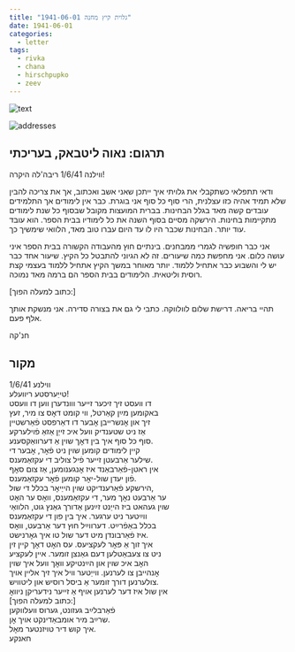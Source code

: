 ```yaml
---
title: "גלוית קיץ מחנה 1941-06-01"
date: 1941-06-01
categories:
  - letter
tags:
  - rivka
  - chana
  - hirschpupko
  - zeev
---
```


![text](/pupko-papers/assets/images/1941-06-01-content.jpg)

![addresses](/pupko-papers/assets/images/1941-06-01-addresses.jpg)

## תרגום: נאוה ליטבאק, בעריכתי
ווילנה                                                 1/6/41
ריבה'לה היקרה!

ודאי תתפלאי כשתקבלי את גלויתי איך ייתכן שאני אשב ואכתוב, אך את צריכה להבין שלא תמיד
אהיה כזו עצלנית, הרי סוף כל סוף אני בוגרת. כבר אין לימודים אך התלמידים עובדים קשה מאד
בגלל הבחינות. בברית המועצות מקובל שבסוף כל שנת לימודים מתקיימות בחינות. הירשקה מסיים
בסוף השנה את כל לימודיו בבית הספר. הוא עובד עוד יותר. הבחינות שכבר היו לו עד היום עברו
טוב מאד, הלוואי שימשיך כך.

אני כבר חופשיה לגמרי ממבחנים. בינתיים חוץ מהעבודה הקשורה
בבית הספר איני עושה כלום. אני מחפשת כמה שיעורים. זה לא הגיוני להתבטל כל הקיץ. שיעור
אחד כבר יש לי והשבוע כבר אתחיל ללמוד. יותר מאוחר במשך הקיץ אתחיל ללמוד בעצמי קצת
רוסית וליטאית. הלימודים בבית הספר הם ברמה מאד נמוכה.

[כתוב למעלה הפוך:]

תהיי בריאה. דרישת שלום לוולווקה. כתבי לי גם את בצורה סדירה.
אני מנשקת אותך אלף פעם.

חנ'קה


## מקור

ווילנע                                                       1/6/41  
טייַערסטע ריוועלע!  
דו וועסט זיך זיכער זייער ווונדערן ווען דו וועסט  
באקומען מײַן קאַרטל, ווי קומט דאׇס צו מיר, זעץ  
זיך און אׇנשרייבן אׇבער דו דאַרפסט פֿאַרשטיין  
אַז ניט שטענדיק וועל איכ זייַן אַזאַ פֿוילערקע  
סוף כל סוף איך בין דאׇך שוין אַ דערוואַקסענע.  
קיין לימודים קומען שוין ניט פֿאׇר, אׇבער די  
שילער אַרבעטן זייער פֿיל צוליב די עקזאַמענס.  
אין ראטן-פֿאַרבאַנד איז אׇנגענומען, אַז צום סאׇף  
פֿון יעדן שול-יאׇר קומען פֿאׇר עקזאַמענס.  
הירשקע פֿאַרענדיקט שוין הייַיאׇר בכלל די שול,  
ער אַרבעט נאׇך מער, די עקזאַמענס, וואׇס ער האׇט  
שוין געהאט ביז הייַנט זײַנען אַדורך גאַנץ גוט, הלוואַי  
ווײַטער ניט ערגער. איך בין פון די עקזאַמענס  
בכלל באַפֿרײַט. דערווײַל חוץ דער אַרבעט, וואׇס  
איז פֿאַרבונדן מיט דער שול טו איך גאׇרנישט.  
איך זוך אַ פּאׇר לעקציעס. עס האׇט דאׇך קיין זין  
ניט צו צעבאַטלען דעם גאַנצן זומער. איין לעקציע  
האׇב איכ שוין און הײַנטיקע וואׇך וועל איך שוין  
אׇנהייבן צו לערנען. ווייַטער וויל איך זיך אליין אויך  
צולערנען דורך זומער אַ ביסל רוסיש און ליטוויש.  
אין שול איז דער לערנען אויף אַ זייער נידעריקן ניוואׇ  
[כתוב למעלה הפוך:]  
פֿאַרבלײַב געזונט, גערוס וועלווקען  
שרײַב מיר אומבאַדינקט אויך אׇן.  
איך קוש דיר טויזנטער מאׇל.  
חאנקע  
